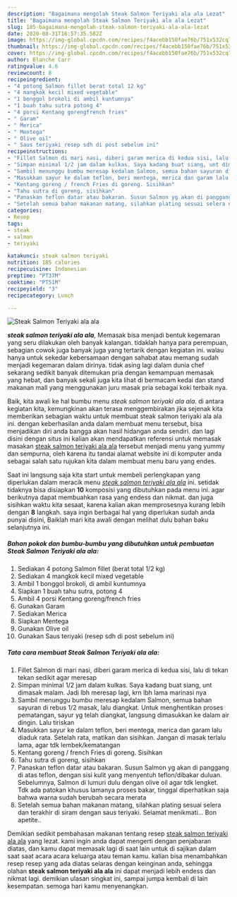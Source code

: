 ```yaml
---
description: "Bagaimana mengolah Steak Salmon Teriyaki ala ala Lezat"
title: "Bagaimana mengolah Steak Salmon Teriyaki ala ala Lezat"
slug: 185-bagaimana-mengolah-steak-salmon-teriyaki-ala-ala-lezat
date: 2020-08-31T16:57:35.582Z
image: https://img-global.cpcdn.com/recipes/f4acebb150fae76b/751x532cq70/steak-salmon-teriyaki-ala-ala-foto-resep-utama.jpg
thumbnail: https://img-global.cpcdn.com/recipes/f4acebb150fae76b/751x532cq70/steak-salmon-teriyaki-ala-ala-foto-resep-utama.jpg
cover: https://img-global.cpcdn.com/recipes/f4acebb150fae76b/751x532cq70/steak-salmon-teriyaki-ala-ala-foto-resep-utama.jpg
author: Blanche Carr
ratingvalue: 4.6
reviewcount: 8
recipeingredient:
- "4 potong Salmon fillet berat total 12 kg"
- "4 mangkok kecil mixed vegetable"
- "1 bonggol brokoli di ambil kuntumnya"
- "1 buah tahu sutra potong 4"
- "4 porsi Kentang gorengfrench fries"
- " Garam"
- " Merica"
- " Mentega"
- " Olive oil"
- " Saus teriyaki resep sdh di post sebelum ini"
recipeinstructions:
- "Fillet Salmon di mari nasi, diberi garam merica di kedua sisi, lalu di tekan tekan sedikit agar meresap"
- "Simpan minimal 1/2 jam dalam kulkas. Saya kadang buat siang, unt dimasak malam. Jadi lbh meresap lagi, krn lbh lama marinasi nya"
- "Sambil menunggu bumbu meresap kedalam Salmon, semua bahan sayuran di rebus 1/2 masak, lalu diangkat. Untuk menghentikan proses pematangan, sayur yg telah diangkat, langsung dimasukkan ke dalam air dingin. Lalu tiriskan"
- "Masukkan sayur ke dalam teflon, beri mentega, merica dan garam lalu diaduk rata. Setelah rata, matikan dan sisihkan. Jangan di masak terlalu lama, agar tdk lembek/kematangan"
- "Kentang goreng / french Fries di goreng. Sisihkan"
- "Tahu sutra di goreng, sisihkan"
- "Panaskan teflon datar atau bakaran. Susun Salmon yg akan di panggang di atas teflon, dengan sisi kulit yang menyentuh teflon/dibakar duluan. Sebelumnya, Salmon di lumuri dulu dengan olive oil agar tdk lengket. Tdk ada patokan khusus lamanya proses bakar, tinggal diperhatikan saja bahwa warna sudah berubah secara merata"
- "Setelah semua bahan makanan matang, silahkan plating sesuai selera dan terakhir di siram dengan saus teriyaki. Selamat menikmati... Bon apetite.."
categories:
- Resep
tags:
- steak
- salmon
- teriyaki

katakunci: steak salmon teriyaki 
nutrition: 185 calories
recipecuisine: Indonesian
preptime: "PT37M"
cooktime: "PT51M"
recipeyield: "3"
recipecategory: Lunch

---
```



![Steak Salmon Teriyaki ala ala](https://img-global.cpcdn.com/recipes/f4acebb150fae76b/751x532cq70/steak-salmon-teriyaki-ala-ala-foto-resep-utama.jpg)

<b><i>steak salmon teriyaki ala ala</i></b>, Memasak bisa menjadi bentuk kegemaran yang seru dilakukan oleh banyak kalangan. tidaklah hanya para perempuan, sebagian cowok juga banyak juga yang tertarik dengan kegiatan ini. walau hanya untuk sekedar kebersamaan dengan sahabat atau memang sudah menjadi kegemaran dalam dirinya. tidak asing lagi dalam dunia chef sekarang sedikit banyak ditemukan pria dengan kemampuan memasak yang hebat, dan banyak sekali juga kita lihat di bermacam kedai dan stand makanan mall yang menggunakan juru masak pria sebagai koki terbaik nya.



Baik, kita awali ke hal bumbu menu <i>steak salmon teriyaki ala ala</i>. di antara kegiatan kita, kemungkinan akan terasa menggembirakan jika sejenak kita memberikan sebagian waktu untuk membuat steak salmon teriyaki ala ala ini. dengan keberhasilan anda dalam membuat menu tersebut, bisa menjadikan diri anda bangga akan hasil hidangan anda sendiri. dan lagi disini dengan situs ini kalian akan mendapatkan referensi untuk memasak masakan <u>steak salmon teriyaki ala ala</u> tersebut menjadi menu yang yummy dan sempurna, oleh karena itu tandai alamat website ini di komputer anda sebagai salah satu rujukan kita dalam membuat menu baru yang endes.


Saat ini langsung saja kita start untuk membeli perlengkapan yang diperlukan dalam meracik menu <u><i>steak salmon teriyaki ala ala</i></u> ini. setidak tidaknya bisa disiapkan <b>10</b> komposisi yang dibutuhkan pada menu ini. agar berikutnya dapat membuahkan rasa yang endess dan nikmat. dan juga sisihkan waktu kita sesaat, karena kalian akan memprosesnya kurang lebih dengan <b>8</b> langkah. saya ingin berbagai hal yang diperlukan sudah anda punyai disini, Baiklah mari kita awali dengan melihat dulu bahan baku selanjutnya ini.

<!--inarticleads1-->

##### Bahan pokok dan bumbu-bumbu yang dibutuhkan untuk pembuatan Steak Salmon Teriyaki ala ala:

1. Sediakan 4 potong Salmon fillet (berat total 1/2 kg)
1. Sediakan 4 mangkok kecil mixed vegetable
1. Ambil 1 bonggol brokoli, di ambil kuntumnya
1. Siapkan 1 buah tahu sutra, potong 4
1. Ambil 4 porsi Kentang goreng/french fries
1. Gunakan  Garam
1. Sediakan  Merica
1. Siapkan  Mentega
1. Gunakan  Olive oil
1. Gunakan  Saus teriyaki (resep sdh di post sebelum ini)




<!--inarticleads2-->

##### Tata cara membuat Steak Salmon Teriyaki ala ala:

1. Fillet Salmon di mari nasi, diberi garam merica di kedua sisi, lalu di tekan tekan sedikit agar meresap
1. Simpan minimal 1/2 jam dalam kulkas. Saya kadang buat siang, unt dimasak malam. Jadi lbh meresap lagi, krn lbh lama marinasi nya
1. Sambil menunggu bumbu meresap kedalam Salmon, semua bahan sayuran di rebus 1/2 masak, lalu diangkat. Untuk menghentikan proses pematangan, sayur yg telah diangkat, langsung dimasukkan ke dalam air dingin. Lalu tiriskan
1. Masukkan sayur ke dalam teflon, beri mentega, merica dan garam lalu diaduk rata. Setelah rata, matikan dan sisihkan. Jangan di masak terlalu lama, agar tdk lembek/kematangan
1. Kentang goreng / french Fries di goreng. Sisihkan
1. Tahu sutra di goreng, sisihkan
1. Panaskan teflon datar atau bakaran. Susun Salmon yg akan di panggang di atas teflon, dengan sisi kulit yang menyentuh teflon/dibakar duluan. Sebelumnya, Salmon di lumuri dulu dengan olive oil agar tdk lengket. Tdk ada patokan khusus lamanya proses bakar, tinggal diperhatikan saja bahwa warna sudah berubah secara merata
1. Setelah semua bahan makanan matang, silahkan plating sesuai selera dan terakhir di siram dengan saus teriyaki. Selamat menikmati... Bon apetite..




Demikian sedikit pembahasan makanan tentang resep <u>steak salmon teriyaki ala ala</u> yang lezat. kami ingin anda dapat mengerti dengan penjabaran diatas, dan kamu dapat memasak lagi di saat lain untuk di sajikan dalam saat saat acara acara keluarga atau teman kamu. kalian bisa menambahkan resep resep yang ada diatas selaras dengan keinginan anda, sehingga olahan <b>steak salmon teriyaki ala ala</b> ini dapat menjadi lebih endess dan nikmat lagi. demikian ulasan singkat ini, sampai jumpa kembali di lain kesempatan. semoga hari kamu menyenangkan.
